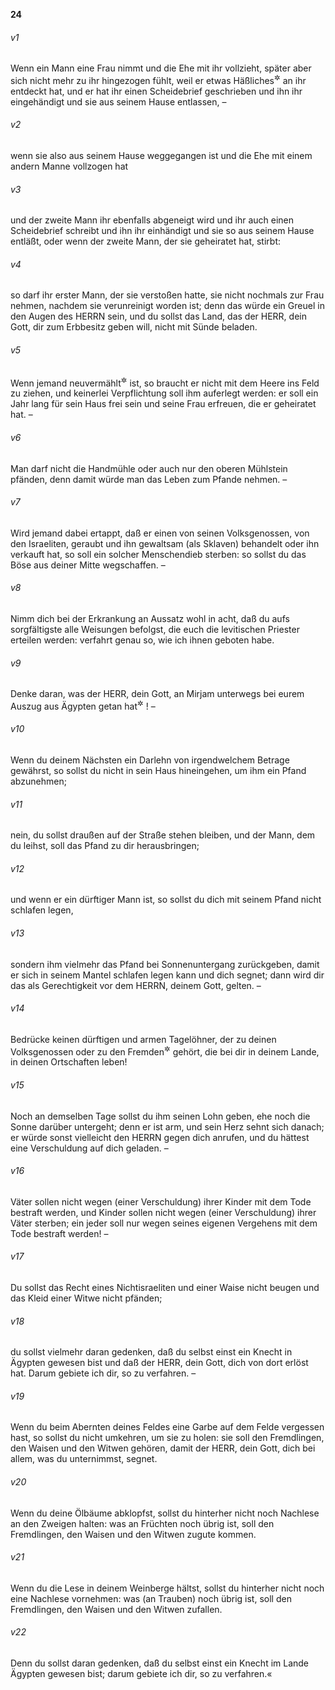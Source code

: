 __24__

###### v1
Wenn ein Mann eine Frau nimmt und die Ehe mit ihr vollzieht, später aber sich nicht mehr zu ihr hingezogen fühlt, weil er etwas Häßliches<sup title="oder: Widerwärtiges">&#x2732;</sup>
 an ihr entdeckt hat, und er hat ihr einen Scheidebrief geschrieben und ihn ihr eingehändigt und sie aus seinem Hause entlassen, –

###### v2
wenn sie also aus seinem Hause weggegangen ist und die Ehe mit einem andern Manne vollzogen hat

###### v3
und der zweite Mann ihr ebenfalls abgeneigt wird und ihr auch einen Scheidebrief schreibt und ihn ihr einhändigt und sie so aus seinem Hause entläßt, oder wenn der zweite Mann, der sie geheiratet hat, stirbt:

###### v4
so darf ihr erster Mann, der sie verstoßen hatte, sie nicht nochmals zur Frau nehmen, nachdem sie verunreinigt worden ist; denn das würde ein Greuel in den Augen des HERRN sein, und du sollst das Land, das der HERR, dein Gott, dir zum Erbbesitz geben will, nicht mit Sünde beladen.


###### v5
Wenn jemand neuvermählt<sup title="oder: erst kurze Zeit verheiratet">&#x2732;</sup>
 ist, so braucht er nicht mit dem Heere ins Feld zu ziehen, und keinerlei Verpflichtung soll ihm auferlegt werden: er soll ein Jahr lang für sein Haus frei sein und seine Frau erfreuen, die er geheiratet hat. –


###### v6
Man darf nicht die Handmühle oder auch nur den oberen Mühlstein pfänden, denn damit würde man das Leben zum Pfande nehmen. –


###### v7
Wird jemand dabei ertappt, daß er einen von seinen Volksgenossen, von den Israeliten, geraubt und ihn gewaltsam (als Sklaven) behandelt oder ihn verkauft hat, so soll ein solcher Menschendieb sterben: so sollst du das Böse aus deiner Mitte wegschaffen. –


###### v8
Nimm dich bei der Erkrankung an Aussatz wohl in acht, daß du aufs sorgfältigste alle Weisungen befolgst, die euch die levitischen Priester erteilen werden: verfahrt genau so, wie ich ihnen geboten habe.

###### v9
Denke daran, was der HERR, dein Gott, an Mirjam unterwegs bei eurem Auszug aus Ägypten getan hat<sup title="vgl. 4.Mose 12,4-15">&#x2732;</sup>
! –


###### v10
Wenn du deinem Nächsten ein Darlehn von irgendwelchem Betrage gewährst, so sollst du nicht in sein Haus hineingehen, um ihm ein Pfand abzunehmen;

###### v11
nein, du sollst draußen auf der Straße stehen bleiben, und der Mann, dem du leihst, soll das Pfand zu dir herausbringen;

###### v12
und wenn er ein dürftiger Mann ist, so sollst du dich mit seinem Pfand nicht schlafen legen,

###### v13
sondern ihm vielmehr das Pfand bei Sonnenuntergang zurückgeben, damit er sich in seinem Mantel schlafen legen kann und dich segnet; dann wird dir das als Gerechtigkeit vor dem HERRN, deinem Gott, gelten. –


###### v14
Bedrücke keinen dürftigen und armen Tagelöhner, der zu deinen Volksgenossen oder zu den Fremden<sup title="= Nichtisraeliten">&#x2732;</sup>
 gehört, die bei dir in deinem Lande, in deinen Ortschaften leben!

###### v15
Noch an demselben Tage sollst du ihm seinen Lohn geben, ehe noch die Sonne darüber untergeht; denn er ist arm, und sein Herz sehnt sich danach; er würde sonst vielleicht den HERRN gegen dich anrufen, und du hättest eine Verschuldung auf dich geladen. –


###### v16
Väter sollen nicht wegen (einer Verschuldung) ihrer Kinder mit dem Tode bestraft werden, und Kinder sollen nicht wegen (einer Verschuldung) ihrer Väter sterben; ein jeder soll nur wegen seines eigenen Vergehens mit dem Tode bestraft werden! –


###### v17
Du sollst das Recht eines Nichtisraeliten und einer Waise nicht beugen und das Kleid einer Witwe nicht pfänden;

###### v18
du sollst vielmehr daran gedenken, daß du selbst einst ein Knecht in Ägypten gewesen bist und daß der HERR, dein Gott, dich von dort erlöst hat. Darum gebiete ich dir, so zu verfahren. –


###### v19
Wenn du beim Abernten deines Feldes eine Garbe auf dem Felde vergessen hast, so sollst du nicht umkehren, um sie zu holen: sie soll den Fremdlingen, den Waisen und den Witwen gehören, damit der HERR, dein Gott, dich bei allem, was du unternimmst, segnet.

###### v20
Wenn du deine Ölbäume abklopfst, sollst du hinterher nicht noch Nachlese an den Zweigen halten: was an Früchten noch übrig ist, soll den Fremdlingen, den Waisen und den Witwen zugute kommen.

###### v21
Wenn du die Lese in deinem Weinberge hältst, sollst du hinterher nicht noch eine Nachlese vornehmen: was (an Trauben) noch übrig ist, soll den Fremdlingen, den Waisen und den Witwen zufallen.

###### v22
Denn du sollst daran gedenken, daß du selbst einst ein Knecht im Lande Ägypten gewesen bist; darum gebiete ich dir, so zu verfahren.«
